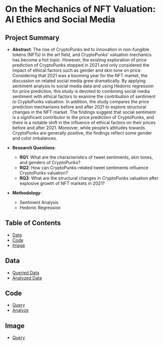 # On the Mechanics of NFT Valuation: AI Ethics and Social Media

## Project Summary
- **Abstract**:
The rise of CryptoPunks led to innovation in non-fungible tokens (NFTs) in the art field, and CryptoPunks' valuation mechanics has become a hot topic. However, the existing exploration of price prediction of CryptoPunks stopped in 2021 and only considered the impact of ethical factors such as gender and skin tone on price. Considering that 2021 was a booming year for the NFT market, the discussion on related social media grew dramatically. By applying sentiment analysis to social media data and using Hedonic regression for price prediction, this study is devoted to combining social media sentiment with ethical factors to examine the contribution of sentiment to CryptoPunks valuation. In addition,  the study compares the price prediction mechanisms before and after 2021 to explore structural changes in the NFT market. The findings suggest that social sentiment is a significant contributor to the price prediction of CryptoPunks, and there is a notable shift in the influence of ethical factors on their prices before and after 2021. Moreover, while people’s attitudes towards CryptoPunks are generally positive, the findings reflect some gender and color imbalances.

- **Research Questions**:
  - **RQ1**:  What are the characteristics of tweet sentiments, skin tones, and genders of CryptoPunks?
  - **RQ2**: How can CryptoPunks-related tweet sentiments influence CryptoPunks valuation?
  - **RQ3**: What are the structural changes in CryptoPunks valuation after explosive growth of NFT markets in 2021?
  
- **Methodology**: 
  - Sentiment Analysis
  - Hedonic Regression
  
## Table of Contents
- [Data](https://github.com/HCI-Blockchain/ICWSM-2023#data)
- [Code](https://github.com/HCI-Blockchain/ICWSM-2023#code)
- [Image](https://github.com/HCI-Blockchain/ICWSM-2023#image)

## Data
- [Queried Data](https://github.com/HCI-Blockchain/ICWSM-2023/tree/main/data/queried_data)
- [Analyzed Data](https://github.com/HCI-Blockchain/ICWSM-2023/tree/main/data/analyzed_data)

## Code
- [Query](https://github.com/HCI-Blockchain/ICWSM-2023/tree/main/code/query)
- [Analyze](https://github.com/HCI-Blockchain/ICWSM-2023/tree/main/code/analyze)

## Image
- [Query](https://github.com/HCI-Blockchain/ICWSM-2023/tree/main/code/figure)

